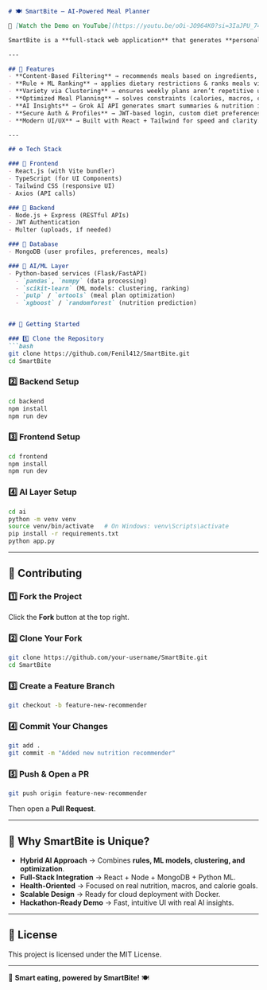 ````markdown
# 🍽️ SmartBite – AI-Powered Meal Planner

🎥 [Watch the Demo on YouTube](https://youtu.be/oOi-JO964K0?si=3IaJPU_74WhA7m2P)  

SmartBite is a **full-stack web application** that generates **personalized meal recommendations and weekly diet plans** using **AI/ML models** combined with a modern web stack. It blends **nutrition science** with **machine learning optimization** to help users achieve their **health and fitness goals**.

---

## 🌟 Features
- **Content-Based Filtering** → recommends meals based on ingredients, nutrition & similarity.
- **Rule + ML Ranking** → applies dietary restrictions & ranks meals via ML models.
- **Variety via Clustering** → ensures weekly plans aren’t repetitive using K-Means.
- **Optimized Meal Planning** → solves constraints (calories, macros, cost) using OR-Tools / PuLP.
- **AI Insights** → Grok AI API generates smart summaries & nutrition insights.
- **Secure Auth & Profiles** → JWT-based login, custom diet preferences & history.
- **Modern UI/UX** → Built with React + Tailwind for speed and clarity.

---

## ⚙️ Tech Stack

### 🔹 Frontend
- React.js (with Vite bundler)
- TypeScript (for UI Components)
- Tailwind CSS (responsive UI)
- Axios (API calls)

### 🔹 Backend
- Node.js + Express (RESTful APIs)
- JWT Authentication
- Multer (uploads, if needed)

### 🔹 Database
- MongoDB (user profiles, preferences, meals)

### 🔹 AI/ML Layer
- Python-based services (Flask/FastAPI)
  - `pandas`, `numpy` (data processing)
  - `scikit-learn` (ML models: clustering, ranking)
  - `pulp` / `ortools` (meal plan optimization)
  - `xgboost` / `randomforest` (nutrition prediction)


## 🚀 Getting Started

### 1️⃣ Clone the Repository
```bash
git clone https://github.com/Fenil412/SmartBite.git
cd SmartBite
````

### 2️⃣ Backend Setup

```bash
cd backend
npm install
npm run dev
```

### 3️⃣ Frontend Setup

```bash
cd frontend
npm install
npm run dev
```

### 4️⃣ AI Layer Setup

```bash
cd ai
python -m venv venv
source venv/bin/activate   # On Windows: venv\Scripts\activate
pip install -r requirements.txt
python app.py
```

---

## 🔄 Contributing

### 1️⃣ Fork the Project

Click the **Fork** button at the top right.

### 2️⃣ Clone Your Fork

```bash
git clone https://github.com/your-username/SmartBite.git
cd SmartBite
```

### 3️⃣ Create a Feature Branch

```bash
git checkout -b feature-new-recommender
```

### 4️⃣ Commit Your Changes

```bash
git add .
git commit -m "Added new nutrition recommender"
```

### 5️⃣ Push & Open a PR

```bash
git push origin feature-new-recommender
```

Then open a **Pull Request**.

---

## 🎯 Why SmartBite is Unique?

* **Hybrid AI Approach** → Combines **rules, ML models, clustering, and optimization**.
* **Full-Stack Integration** → React + Node + MongoDB + Python ML.
* **Health-Oriented** → Focused on real nutrition, macros, and calorie goals.
* **Scalable Design** → Ready for cloud deployment with Docker.
* **Hackathon-Ready Demo** → Fast, intuitive UI with real AI insights.

---

## 📜 License

This project is licensed under the MIT License.

---

🚀 **Smart eating, powered by SmartBite!** 🍽️

```

